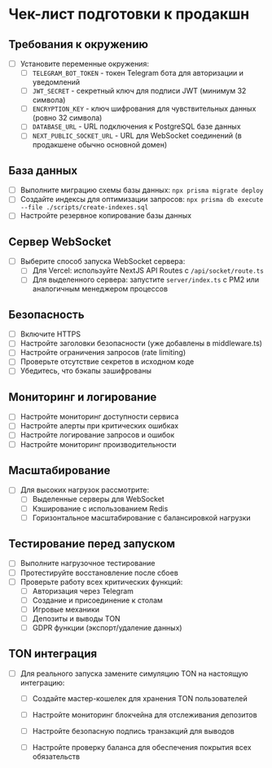 # Чек-лист подготовки к продакшн

## Требования к окружению

- [ ] Установите переменные окружения:
  - [ ] `TELEGRAM_BOT_TOKEN` - токен Telegram бота для авторизации и уведомлений
  - [ ] `JWT_SECRET` - секретный ключ для подписи JWT (минимум 32 символа)
  - [ ] `ENCRYPTION_KEY` - ключ шифрования для чувствительных данных (ровно 32 символа)
  - [ ] `DATABASE_URL` - URL подключения к PostgreSQL базе данных
  - [ ] `NEXT_PUBLIC_SOCKET_URL` - URL для WebSocket соединений (в продакшене обычно основной домен)

## База данных

- [ ] Выполните миграцию схемы базы данных: `npx prisma migrate deploy`
- [ ] Создайте индексы для оптимизации запросов: `npx prisma db execute --file ./scripts/create-indexes.sql`
- [ ] Настройте резервное копирование базы данных

## Сервер WebSocket

- [ ] Выберите способ запуска WebSocket сервера:
  - [ ] Для Vercel: используйте NextJS API Routes с `/api/socket/route.ts`
  - [ ] Для выделенного сервера: запустите `server/index.ts` с PM2 или аналогичным менеджером процессов

## Безопасность

- [ ] Включите HTTPS
- [ ] Настройте заголовки безопасности (уже добавлены в middleware.ts)
- [ ] Настройте ограничения запросов (rate limiting)
- [ ] Проверьте отсутствие секретов в исходном коде
- [ ] Убедитесь, что бэкапы зашифрованы

## Мониторинг и логирование

- [ ] Настройте мониторинг доступности сервиса
- [ ] Настройте алерты при критических ошибках
- [ ] Настройте логирование запросов и ошибок
- [ ] Настройте мониторинг производительности

## Масштабирование

- [ ] Для высоких нагрузок рассмотрите:
  - [ ] Выделенные серверы для WebSocket
  - [ ] Кэширование с использованием Redis
  - [ ] Горизонтальное масштабирование с балансировкой нагрузки

## Тестирование перед запуском

- [ ] Выполните нагрузочное тестирование
- [ ] Протестируйте восстановление после сбоев
- [ ] Проверьте работу всех критических функций:
  - [ ] Авторизация через Telegram
  - [ ] Создание и присоединение к столам
  - [ ] Игровые механики
  - [ ] Депозиты и выводы TON
  - [ ] GDPR функции (экспорт/удаление данных)

## TON интеграция

- [ ] Для реального запуска замените симуляцию TON на настоящую интеграцию:
  - [ ] Создайте мастер-кошелек для хранения TON пользователей
  - [ ] Настройте мониторинг блокчейна для отслеживания депозитов
  - [ ] Настройте безопасную подпись транзакций для выводов
  - [ ] Настройте проверку баланса для обеспечения покрытия всех обязательств

